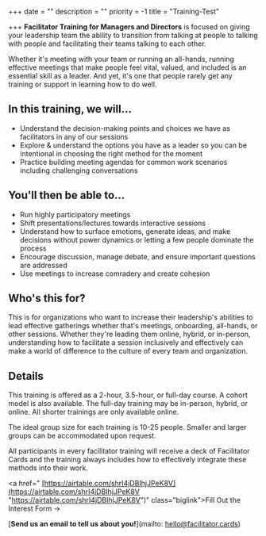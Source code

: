 +++
date = ""
description = ""
priority = -1
title = "Training-Test"

+++
**Facilitator Training for Managers and Directors** is focused on giving your leadership team the ability to transition from talking at people to talking with people and facilitating their teams talking to each other.

Whether it's meeting with your team or running an all-hands, running effective meetings that make people feel vital, valued, and included is an essential skill as a leader. And yet, it's one that people rarely get any training or support in learning how to do well.

## In this training, we will...

* Understand the decision-making points and choices we have as facilitators in any of our sessions
* Explore & understand the options you have as a leader so you can be intentional in choosing the right method for the moment
* Practice building meeting agendas for common work scenarios including challenging conversations

## You'll then be able to...

* Run highly participatory meetings
* Shift presentations/lectures towards interactive sessions
* Understand how to surface emotions, generate ideas, and make decisions without power dynamics or letting a few people dominate the process
* Encourage discussion, manage debate, and ensure important questions are addressed
* Use meetings to increase comradery and create cohesion

## Who's this for?

This is for organizations who want to increase their leadership's abilities to lead effective gatherings whether that's meetings, onboarding, all-hands, or other sessions. Whether they're leading them online, hybrid, or in-person, understanding how to facilitate a session inclusively and effectively can make a world of difference to the culture of every team and organization.

## Details

This training is offered as a 2-hour, 3.5-hour, or full-day course. A cohort model is also available. The full-day training may be in-person, hybrid, or online. All shorter trainings are only available online.

The ideal group size for each training is 10-25 people. Smaller and larger groups can be accommodated upon request.

All participants in every facilitator training will receive a deck of Facilitator Cards and the training always includes how to effectively integrate these methods into their work.

<a href=" [https://airtable.com/shrI4jDBIhjJPeK8V](https://airtable.com/shrI4jDBIhjJPeK8V "https://airtable.com/shrI4jDBIhjJPeK8V")" class="biglink">Fill Out the Interest Form →</a>

[**Send us an email to tell us about you!**](mailto: hello@facilitator.cards)